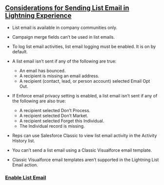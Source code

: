 ## [Considerations for Sending List Email in Lightning Experience](https://help.salesforce.com/articleView?id=email_list_email_considerations.htm&type=5)
* List email is available in company communities only.
* Campaign merge fields can’t be used in list emails.
* To log list email activities, list email logging must be enabled. It is on by default.

* A list email isn’t sent if any of the following are true:
  * An email has bounced.
  * A recipient is missing an email address.
  * A recipient (contact, lead, or person account) selected Email Opt Out.
* If Enforce email privacy setting is enabled, a list email isn’t sent if any of the following are also true:
  * A recipient selected Don’t Process.
  * A recipient selected Don’t Market.
  * A recipient selected Forget this Individual.
  * The Individual record is missing.
* Reps can use Salesforce Classic to view list email activity in the Activity History list.
* You can’t send a list email using a Classic Visualforce email template. 
* Classic Visualforce email templates aren’t supported in the Lightning List Email action.
### [Enable List Email](https://help.salesforce.com/articleView?id=email_list_email_enable.htm&type=5)
